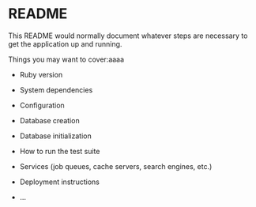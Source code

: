 # README

This README would normally document whatever steps are necessary to get the
application up and running.

Things you may want to cover:aaaa

* Ruby version

* System dependencies

* Configuration

* Database creation

* Database initialization

* How to run the test suite

* Services (job queues, cache servers, search engines, etc.)

* Deployment instructions

* ...
